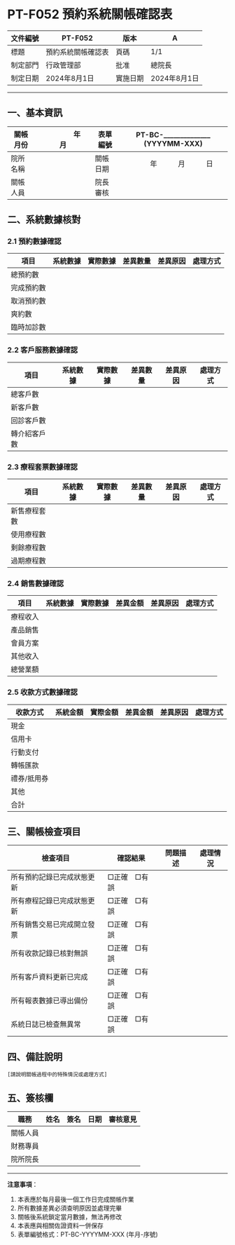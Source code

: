 # PT-F052 預約系統關帳確認表

| 文件編號 | PT-F052 | 版本 | A |
|---------|---------|-----|---|
| 標題 | 預約系統關帳確認表 | 頁碼 | 1/1 |
| 制定部門 | 行政管理部 | 批准 | 總院長 |
| 制定日期 | 2024年8月1日 | 實施日期 | 2024年8月1日 |

---

## 一、基本資訊

| 關帳月份 | 　　　　年　　　月 | 表單編號 | PT-BC-______________ (YYYYMM-XXX) |
|---------|-------------------|---------|-----------------------------------|
| 院所名稱 | | 關帳日期 | 　　　　年　　　月　　　日 |
| 關帳人員 | | 院長審核 | |

## 二、系統數據核對

### 2.1 預約數據確認

| 項目 | 系統數據 | 實際數據 | 差異數量 | 差異原因 | 處理方式 |
|------|---------|---------|---------|---------|---------|
| 總預約數 | | | | | |
| 完成預約數 | | | | | |
| 取消預約數 | | | | | |
| 爽約數 | | | | | |
| 臨時加診數 | | | | | |

### 2.2 客戶服務數據確認

| 項目 | 系統數據 | 實際數據 | 差異數量 | 差異原因 | 處理方式 |
|------|---------|---------|---------|---------|---------|
| 總客戶數 | | | | | |
| 新客戶數 | | | | | |
| 回診客戶數 | | | | | |
| 轉介紹客戶數 | | | | | |

### 2.3 療程套票數據確認

| 項目 | 系統數據 | 實際數據 | 差異數量 | 差異原因 | 處理方式 |
|------|---------|---------|---------|---------|---------|
| 新售療程套數 | | | | | |
| 使用療程數 | | | | | |
| 剩餘療程數 | | | | | |
| 過期療程數 | | | | | |

### 2.4 銷售數據確認

| 項目 | 系統數據 | 實際數據 | 差異金額 | 差異原因 | 處理方式 |
|------|---------|---------|---------|---------|---------|
| 療程收入 | | | | | |
| 產品銷售 | | | | | |
| 會員方案 | | | | | |
| 其他收入 | | | | | |
| 總營業額 | | | | | |

### 2.5 收款方式數據確認

| 收款方式 | 系統金額 | 實際金額 | 差異金額 | 差異原因 | 處理方式 |
|---------|---------|---------|---------|---------|---------|
| 現金 | | | | | |
| 信用卡 | | | | | |
| 行動支付 | | | | | |
| 轉帳匯款 | | | | | |
| 禮券/抵用券 | | | | | |
| 其他 | | | | | |
| 合計 | | | | | |

## 三、關帳檢查項目

| 檢查項目 | 確認結果 | 問題描述 | 處理情況 |
|---------|---------|---------|---------|
| 所有預約記錄已完成狀態更新 | □正確　□有誤 | | |
| 所有療程記錄已完成狀態更新 | □正確　□有誤 | | |
| 所有銷售交易已完成開立發票 | □正確　□有誤 | | |
| 所有收款記錄已核對無誤 | □正確　□有誤 | | |
| 所有客戶資料更新已完成 | □正確　□有誤 | | |
| 所有報表數據已導出備份 | □正確　□有誤 | | |
| 系統日誌已檢查無異常 | □正確　□有誤 | | |

## 四、備註說明

```
[請說明關帳過程中的特殊情況或處理方式]

```

## 五、簽核欄

| 職務 | 姓名 | 簽名 | 日期 | 審核意見 |
|------|------|------|------|---------|
| 關帳人員 | | | | |
| 財務專員 | | | | |
| 院所院長 | | | | |

---

**注意事項**：
1. 本表應於每月最後一個工作日完成關帳作業
2. 所有數據差異必須查明原因並處理完畢
3. 關帳後系統鎖定當月數據，無法再修改
4. 本表應與相關佐證資料一併保存
5. 表單編號格式：PT-BC-YYYYMM-XXX (年月-序號) 